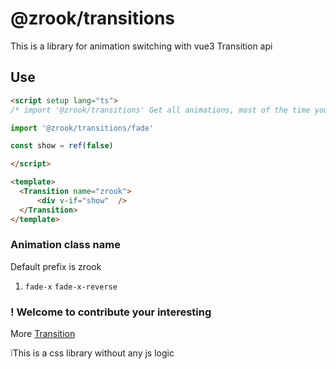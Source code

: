 # @zrook/transitions

This is a library for animation switching with vue3 Transition api

## Use


```html
<script setup lang="ts">
/* import '@zrook/transitions' Get all animations, most of the time you don't need to */

import '@zrook/transitions/fade'

const show = ref(false)

</script>

<template>
  <Transition name="zrook">
      <div v-if="show"  />
  </Transition>
</template>
```

### Animation class name

Default prefix is zrook

1. `fade-x` `fade-x-reverse`

### ! Welcome to contribute your interesting

More [Transition](https://vuejs.org/guide/built-ins/transition.html#the-transition-component)


❕This is a css library without any js logic
